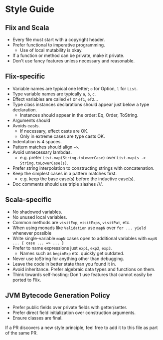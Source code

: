 # Style Guide

## Flix and Scala

- Every file must start with a copyright header.
- Prefer functional to imperative programming.
  - Use of local mutability is okay.
- If a function or method can be private, make it private.
- Don't use fancy features unless necessary and reasonable.

## Flix-specific

- Variable names are typical one letter; `o` for Option, `l` for `List`.
- Type variable names are typically `a`, `b`, `c`.
- Effect variables are called `ef` or `ef1`, `ef2`...
- Type class instances declarations should appear just below a type declaration.
  - Instances should appear in the order: Eq, Order, ToString.
- Arguments should   
- Avoids casts.
  - If necessary, effect casts are OK.
  - Only in extreme cases are type casts OK.
- Indentation is 4 spaces.
- Pattern matches should align `=>`.
- Avoid unnecessary lambdas. 
  - e.g. prefer `List.map(String.toLowerCase)` over `List.map(s -> String.toLowerCase(s)`.
- Prefer string interpolation to constructing strings with concatenation.
- Keep the simplest cases in a pattern matches first.
  - e.g. keep the base case(s) before the inductive case(s).
- Doc comments should use triple slashes ///.

## Scala-specific

- No shadowed variables.
- No unused local variables.
- Common methods are `visitExp`, `visitExps`, `visitPat`, etc.
- When using monads like `Validation` use `mapN` over `for ... yield` whenever possible
- Write single-variable `mapN` cases open to additional variables with `mapN ... { case ... => ... }`
- Prefer to name expressions just `exp1`, `exp2`, `exp3`.
  - Names such as `beginExp` etc. quickly get outdated.
- Never use toString for anything other than debugging.
- Leave the code in better state than you found it in.
- Avoid inheritance. Prefer algebraic data types and functions on them.
- Think towards self-hosting: Don't use features that cannot easily be ported to Flix.

## JVM Bytecode Generation Policy

- Prefer public fields over private fields with getter/setter.
- Prefer direct field initialization over construction arguments.
- Ensure classes are final.

If a PR discovers a new style principle, feel free to add it to this file as part of the same PR.
